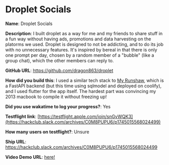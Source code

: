 # Droplet Socials

**Name**: Droplet Socials

**Description**: I built droplet as a way for me and my friends to share stuff in a fun way without having ads, promotions and data harvesting on the platorms we used. Droplet is designed to not be addicting, and to do its job with no unnecessary features. It's inspired by bereal in that there is only one prompt per day, chosen by a random member of a "bubble" (like a group chat), which the other members can reply to.

**GitHub URL**: https://github.com/dragon863/droplet

**How did you build this**: I used a similar tech stack to [My Runshaw](https://github.com/Dragon863/myrunshaw/), which is a FastAPI backend (but this time using sqlmodel and deployed on coolify), and I used flutter for the app itself. The hardest part was convincing my 2013 macbook to compile it without freezing up!

**Did you use wakatime to log your progress?**: Yes

**Testflight link**: [https://testflight.apple.com/join/snGvWQK3](https://hackclub.slack.com/archives/C0M8PUPU6/p1745015568024499)

**How many users on testflight?**: Unsure

**Ship URL**: https://hackclub.slack.com/archives/C0M8PUPU6/p1745015568024499

**Video Demo URL**: [here!](https://hc-cdn.hel1.your-objectstorage.com/s/v3/3d4729c0b3660b322b3728b96c925afd1f44bea1_screencast_from_2025-04-16_23-54-51.webm)
